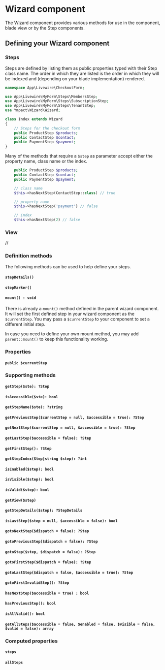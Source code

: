 # Wizard component

The Wizard component provides various methods for use in the component, blade view or by the Step components.

## Defining your Wizard component

### Steps

Steps are defined by listing them as public properties typed with their Step class name. The order in which they are listed is the order in which they will be indexed and (depending on your blade implementation) rendered.

```php
namespace App\Livewire\CheckoutForm;

use App\Livewire\MyForm\Steps\MembersStep;
use App\Livewire\MyForm\Steps\SubscriptionStep;
use App\Livewire\MyForm\Steps\TenantStep;
use Ympact\Wizard\Wizard;

class Index extends Wizard
{
    // Steps for the checkout form
    public ProductStep $products;
    public ContactStep $contact;
    public PaymentStep $payment;
}
```

Many of the methods that require a `$step` as parameter accept either the property name, class name or the index.

```php
    public ProductStep $products;
    public ContactStep $contact;
    public PaymentStep $payment;

    // class name
    $this->hasNextStep(ContactStep::class) // true

    // property name
    $this->hasNextStep('payment') // false

    // index
    $this->hasNextStep(2) // false
```

### View

//

### Definition methods

The following methods can be used to help define your steps.

#### `stepDetails()`

#### `stepMarker()`

#### `mount() : void`

There is already a `mount()` method defined in the parent wizard component. It will set the first defined step in your wizard component as the `$currentStep`. You may pass a `$currentStep` to your component to set a different initial step. 

In case you need to define your own mount method, you may add `parent::mount()` to keep this functionality working.

### Properties

#### `public $currentStep`

### Supporting methods

#### `getStep($ste): ?Step`

#### `isAccessible($ste): bool`

#### `getStepName($ste): ?string`

#### `getPreviousStep($currentStep = null, $accessible = true): ?Step`

#### `getNextStep($currentStep = null, $accessible = true): ?Step`

#### `getLastStep($accessible = false): ?Step`

#### `getFirstStep(): ?Step`

#### `getStepIndex(Step|string $step): ?int`

#### `isEnabled($step): bool`

#### `isVisible($step): bool`

#### `isValid($step): bool`

#### `getView($step)`

#### `getStepDetails($step): ?StepDetails`

#### `isLastStep($step = null, $accessible = false): bool`

#### `gotoNextStep($dispatch = false): ?Step`

#### `gotoPreviousStep($dispatch = false): ?Step`

#### `gotoStep($step, $dispatch = false): ?Step`

#### `gotoFirstStep($dispatch = false): ?Step`

#### `gotoLastStep($dispatch = false, $accessible = true): ?Step`

#### `gotoFirstInvalidStep(): ?Step`

#### `hasNextStep($accessible = true) : bool`

#### `hasPreviousStep(): bool`

#### `isAllValid(): bool`

#### `getAllSteps($accessible = false, $enabled = false, $visible = false, $valid = false): array`

### Computed properties

#### `steps`

#### `allSteps`
